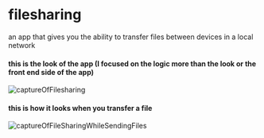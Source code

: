# filesharing
an app that gives you the ability to transfer files between devices in a local network

#### this is the look of the app (I focused on the logic more than the look or the front end side of the app)
![captureOfFilesharing](https://user-images.githubusercontent.com/59079190/157296865-958a029f-9c2f-4d36-9ae1-c70e264969e0.JPG)

#### this is how it looks when you transfer a file
![captureOfFileSharingWhileSendingFiles](https://user-images.githubusercontent.com/59079190/157297000-765f271c-da82-42b9-9d3e-4c01b1fa92f9.JPG)
